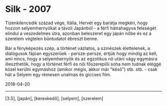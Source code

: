 # Silk - 2007

Tizenkilencedik század vége, Itália, Hervét egy barátja megkéri, hogy hozzon selyemhernyókat a távoli Japánból - a férfi hátrahagyva feleségét elindul a veszedelmes útra, azonban beleszeret egy japán nőbe és ez a szerelem végtelen bűntudatot ébreszt benne.

Bár a fényképezés szép, a történet vázlatos, a színészek élettelenek, a dialógusok fájóan egyszerűek - persze-persze, értjük hogy mindig az kell, ami nincs, hogy a selyemhernyók és az egzotikus nő utáni vágy egymásra illeszthetők, hogy a történet férfi és női főszereplői soha nem tudnak eléggé közel kerülni egymáshoz (amikor mégis, akkor már "késő") stb. stb. - csak hát a Selyem egy rémesen unalmas és giccses film.

2018-04-20

----

[3.5], [japán], [kereskedő], [selyem], [szerelem]
